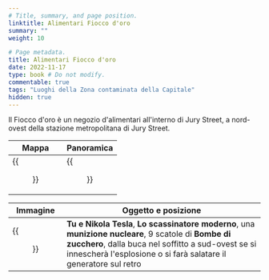 ```yaml
---
# Title, summary, and page position.
linktitle: Alimentari Fiocco d'oro
summary: ""
weight: 10

# Page metadata.
title: Alimentari Fiocco d'oro
date: 2022-11-17
type: book # Do not modify.
commentable: true
tags: "Luoghi della Zona contaminata della Capitale"
hidden: true
---
```


Il Fiocco d'oro è un negozio d'alimentari all'interno di Jury Street, a nord-ovest della stazione metropolitana di Jury Street.

| Mappa                        | Panoramica                    |
| ---------------------------- | ----------------------------- |
| {{<figure src="fo3/Jury_Street_MS_loc.webp">}} | {{<figure src="fo3/Gold_Ribbon_Grocers.webp">}} |

| Immagine                             | Oggetto e posizione                                                                                                                                                                                                               |
| ------------------------------------ | --------------------------------------------------------------------------------------------------------------------------------------------------------------------------------------------------------------------------------- |
| {{<figure src="fo3/FO3_Gold_Ribbon_Grocers_03.webp">}} | **Tu e Nikola Tesla**, **Lo scassinatore moderno**,  una **munizione nucleare**, 9 scatole di **Bombe di zucchero**, dalla buca nel soffitto a sud-ovest se si innescherà l'esplosione o si farà salatare il generatore sul retro | 

